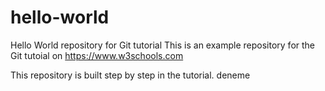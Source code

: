 # hello-world
Hello World repository for Git tutorial
This is an example repository for the Git tutoial on https://www.w3schools.com

This repository is built step by step in the tutorial.
deneme 
